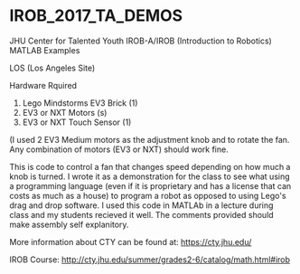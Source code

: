 # IROB_2017_TA_DEMOS
JHU Center for Talented Youth IROB-A/IROB (Introduction to Robotics) MATLAB Examples

LOS (Los Angeles Site) 

Hardware Rquired
1. Lego Mindstorms EV3 Brick (1)
2. EV3 or NXT Motors (s) 
3. EV3 or NXT Touch Sensor (1)

(I used 2 EV3 Medium motors as the adjustment knob and to rotate the fan. Any combination 
of motors (EV3 or NXT) should work fine.

This is code to control a fan that changes speed depending on how much a knob is turned. 
I wrote it as a demonstration for the class to see what using a programming language (even 
if it is proprietary and has a license that can costs as much as a house) to program a 
robot as opposed to using Lego's drag and drop software. I used this code in MATLAb in a 
lecture during class and my students recieved it well. The comments provided should make 
assembly self explanitory. 

More information about CTY can be found at: https://cty.jhu.edu/

IROB Course: http://cty.jhu.edu/summer/grades2-6/catalog/math.html#irob
